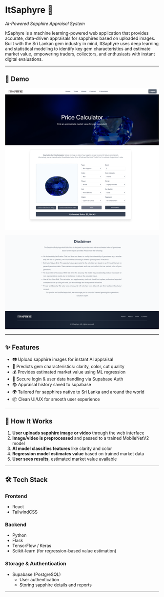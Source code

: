 # ItSaphyre 🔮  
*AI-Powered Sapphire Appraisal System*

ItSaphyre is a machine learning-powered web application that provides accurate, data-driven appraisals for sapphires based on uploaded images. Built with the Sri Lankan gem industry in mind, ItSaphyre uses deep learning and statistical modeling to identify key gem characteristics and estimate market value, empowering traders, collectors, and enthusiasts with instant digital evaluations.

---

## 📸 Demo

  ![alt text](image.png)
  ![alt text](image-5.png)

  ![alt text](image-2.png)
  ![alt text](image-3.png)

---

## ✨ Features

- 📷 Upload sapphire images for instant AI appraisal  
- 🔎 Predicts gem characteristics: clarity, color, cut quality  
- 💰 Provides estimated market value using ML regression  
- 🔐 Secure login & user data handling via Supabase Auth  
- 📚 Appraisal history saved to supabase
- 🌍 Tailored for sapphires native to Sri Lanka and around the world
- 📦 Clean UI/UX for smooth user experience  

---

## 🧠 How It Works

1. **User uploads sapphire image or video** through the web interface  
2. **Image/video is preprocessed** and passed to a trained MobileNetV2 model  
3. **AI model classifies features** like clarity and color  
4. **Regression model estimates value** based on trained market data  
5. **User sees results**, estimated market value available 

---

## 🛠 Tech Stack

### Frontend
- React
- TailwindCSS

### Backend
- Python
- Flask
- TensorFlow / Keras
- Scikit-learn (for regression-based value estimation)

### Storage & Authentication
- Supabase (PostgreSQL)
  - User authentication
  - Storing sapphire details and reports

---


